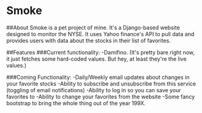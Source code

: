 # Smoke
##About
Smoke is a pet project of mine. It's a Django-based website designed to monitor the NYSE. It uses Yahoo finance's API to pull data and provides users with data about the stocks in their list of favorites.

##Features
###Current functionality:
-Damifino. (It's pretty bare right now, it just fetches some hard-coded values. But hey, at least they're the live values.)

###Coming Functionality:
-Daily/Weekly email updates about changes in your favorite stocks
  -Ability to subscribe and unsubscribe from this service (toggling of email notifications)
-Ability to log in so you can save your favorites to
-Ability to change your favorites from the website
-Some fancy bootstrap to bring the whole thing out of the year 199X.
